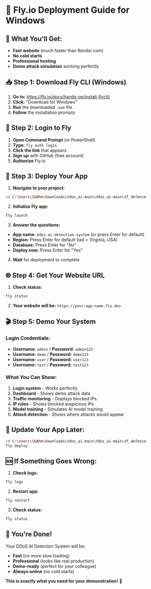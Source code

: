 # 🚁 Fly.io Deployment Guide for Windows

## 🎯 **What You'll Get:**
- **Fast website** (much faster than Render.com)
- **No cold starts** 
- **Professional hosting**
- **Demo attack simulation** working perfectly

## 📥 **Step 1: Download Fly CLI (Windows)**

1. **Go to:** https://fly.io/docs/hands-on/install-flyctl/
2. **Click:** "Download for Windows"
3. **Run** the downloaded `.exe` file
4. **Follow** the installation prompts

## 🔐 **Step 2: Login to Fly**

1. **Open Command Prompt** (or PowerShell)
2. **Type:** `fly auth login`
3. **Click the link** that appears
4. **Sign up** with GitHub (free account)
5. **Authorize** Fly.io

## 🚀 **Step 3: Deploy Your App**

1. **Navigate to your project:**
```bash
cd C:\Users\SUAhm\Downloads\ddos_ai-main\ddos_ai-main\df_defence
```

2. **Initialize Fly app:**
```bash
fly launch
```

3. **Answer the questions:**
- **App name:** `ddos-ai-detection-system` (or press Enter for default)
- **Region:** Press Enter for default (iad = Virginia, USA)
- **Database:** Press Enter for "No"
- **Deploy now:** Press Enter for "Yes"

4. **Wait** for deployment to complete

## 🌐 **Step 4: Get Your Website URL**

1. **Check status:**
```bash
fly status
```

2. **Your website will be:** `https://your-app-name.fly.dev`

## 🎬 **Step 5: Demo Your System**

### **Login Credentials:**
- **Username:** `admin` / **Password:** `admin123`
- **Username:** `demo` / **Password:** `demo123`
- **Username:** `user` / **Password:** `user123`
- **Username:** `test` / **Password:** `test123`

### **What You Can Show:**
1. **Login system** - Works perfectly
2. **Dashboard** - Shows demo attack data
3. **Traffic monitoring** - Displays blocked IPs
4. **IP rules** - Shows blocked suspicious IPs
5. **Model training** - Simulates AI model training
6. **Attack detection** - Shows where attacks would appear

## 🔄 **Update Your App Later:**

```bash
cd C:\Users\SUAhm\Downloads\ddos_ai-main\ddos_ai-main\df_defence
fly deploy
```

## 🆘 **If Something Goes Wrong:**

1. **Check logs:**
```bash
fly logs
```

2. **Restart app:**
```bash
fly restart
```

3. **Check status:**
```bash
fly status
```

## 🎉 **You're Done!**

Your DDoS AI Detection System will be:
- **Fast** (no more slow loading)
- **Professional** (looks like real production)
- **Demo-ready** (perfect for your colleague)
- **Always online** (no cold starts)

**This is exactly what you need for your demonstration!** 🚀
